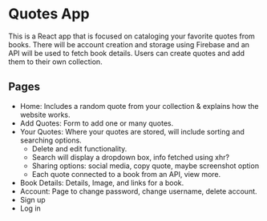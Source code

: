 # Quotes App

This is a React app that is focused on cataloging your favorite quotes from books. There will be account creation and storage using Firebase and an API will be used to fetch book details. Users can create quotes and add them to their own collection.

## Pages

- Home: Includes a random quote from your collection & explains how the website works.
- Add Quotes: Form to add one or many quotes.
- Your Quotes: Where your quotes are stored, will include sorting and searching options.
  - Delete and edit functionality.
  - Search will display a dropdown box, info fetched using xhr?
  - Sharing options: social media, copy quote, maybe screenshot option
  - Each quote connected to a book from an API, view more.
- Book Details: Details, Image, and links for a book.
- Account: Page to change password, change username, delete account.
- Sign up
- Log in
